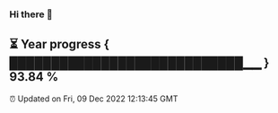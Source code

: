 ### Hi there 👋
⏳ Year progress { ████████████████████████████▁▁ } 93.84 %
---
⏰ Updated on Fri, 09 Dec 2022 12:13:45 GMT


